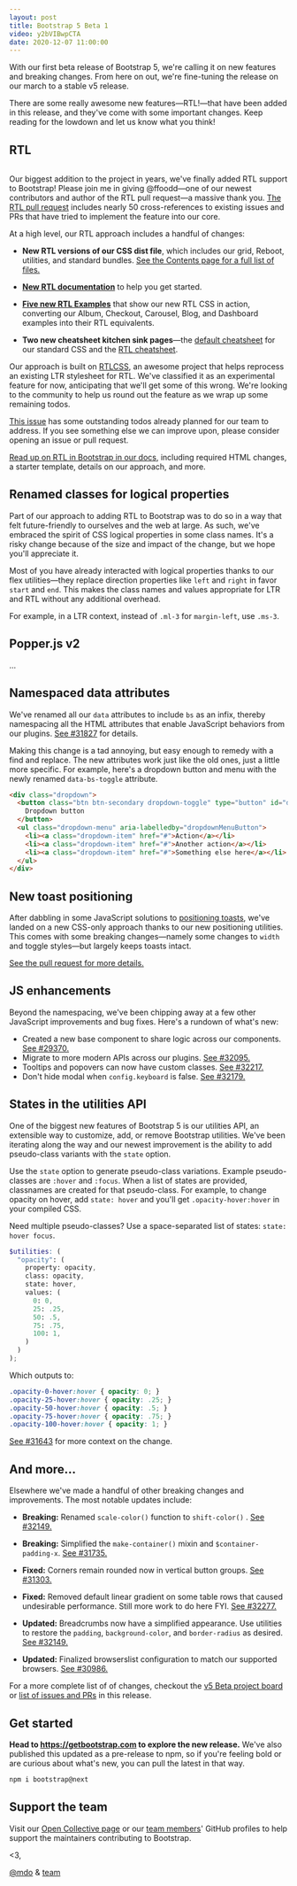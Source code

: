 ```yaml
---
layout: post
title: Bootstrap 5 Beta 1
video: y2bVIBwpCTA
date: 2020-12-07 11:00:00
---
```


With our first beta release of Bootstrap 5, we're calling it on new features and breaking changes. From here on out, we're fine-tuning the release on our march to a stable v5 release.

There are some really awesome new features—RTL!—that have been added in this release, and they've come with some important changes. Keep reading for the lowdown and let us know what you think!

## RTL

![]()

Our biggest addition to the project in years, we've finally added RTL support to Bootstrap! Please join me in giving @ffoodd—one of our newest contributors and author of the RTL pull request—a massive thank you. [The RTL pull request](https://github.com/twbs/bootstrap/pull/30980) includes nearly 50 cross-references to existing issues and PRs that have tried to implement the feature into our core.

At a high level, our RTL approach includes a handful of changes:

- **New RTL versions of our CSS dist file**, which includes our grid, Reboot, utilities, and standard bundles. [See the Contents page for a full list of files.](https://getbootstrap.com/docs/5.0/getting-started/contents/)

- **[New RTL documentation](https://getbootstrap.com/docs/5.0/getting-started/rtl/)** to help you get started.

- **[Five new RTL Examples](https://getbootstrap.com/docs/5.0/examples/#rtl)** that show our new RTL CSS in action, converting our Album, Checkout, Carousel, Blog, and Dashboard examples into their RTL equivalents.

- **Two new cheatsheet kitchen sink pages**—the [default cheatsheet](https://getbootstrap.com/docs/5.0/examples/cheatsheet/) for our standard CSS and the [RTL cheatsheet](https://getbootstrap.com/docs/5.0/examples/cheatsheet-rtl/).

Our approach is built on [RTLCSS](https://rtlcss.com/), an awesome project that helps reprocess an existing LTR stylesheet for RTL. We've classified it as an experimental feature for now, anticipating that we'll get some of this wrong. We're looking to the community to help us round out the feature as we wrap up some remaining todos.

[This issue](https://github.com/twbs/bootstrap/issues/32330) has some outstanding todos already planned for our team to address. If you see something else we can improve upon, please consider opening an issue or pull request.

[Read up on RTL in Bootstrap in our docs](https://getbootstrap.com/docs/5.0/getting-started/rtl/), including required HTML changes, a starter template, details on our approach, and more.

## Renamed classes for logical properties

Part of our approach to adding RTL to Bootstrap was to do so in a way that felt future-friendly to ourselves and the web at large. As such, we've embraced the spirit of CSS logical properties in some class names. It's a risky change because of the size and impact of the change, but we hope you'll appreciate it.

Most of you have already interacted with logical properties thanks to our flex utilities—they replace direction properties like `left` and `right` in favor `start` and `end`. This makes the class names and values appropriate for LTR and RTL without any additional overhead.

For example, in a LTR context, instead of `.ml-3` for `margin-left`, use `.ms-3`.

## Popper.js v2

...

## Namespaced data attributes

We've renamed all our `data` attributes to include `bs` as an infix, thereby namespacing all the HTML attributes that enable JavaScript behaviors from our plugins. [See #31827](https://github.com/twbs/bootstrap/pull/31827) for details.

Making this change is a tad annoying, but easy enough to remedy with a find and replace. The new attributes work just like the old ones, just a little more specific. For example, here's a dropdown button and menu with the newly renamed `data-bs-toggle` attribute.


```html
<div class="dropdown">
  <button class="btn btn-secondary dropdown-toggle" type="button" id="dropdownMenuButton" data-bs-toggle="dropdown" aria-expanded="false">
    Dropdown button
  </button>
  <ul class="dropdown-menu" aria-labelledby="dropdownMenuButton">
    <li><a class="dropdown-item" href="#">Action</a></li>
    <li><a class="dropdown-item" href="#">Another action</a></li>
    <li><a class="dropdown-item" href="#">Something else here</a></li>
  </ul>
</div>
```

## New toast positioning

After dabbling in some JavaScript solutions to [positioning toasts](https://getbootstrap.com/docs/5.0/components/toasts/#placement), we've landed on a new CSS-only approach thanks to our new positioning utilities. This comes with some breaking changes—namely some changes to `width` and toggle styles—but largely keeps toasts intact.

[See the pull request for more details.](https://github.com/twbs/bootstrap/pull/32280/)

## JS enhancements

Beyond the namespacing, we've been chipping away at a few other JavaScript improvements and bug fixes. Here's a rundown of what's new:

- Created a new base component to share logic across our components. [See #29370.](https://github.com/twbs/bootstrap/pull/29370)
- Migrate to more modern APIs across our plugins. [See #32095.](https://github.com/twbs/bootstrap/pull/32095)
- Tooltips and popovers can now have custom classes. [See #32217.](https://github.com/twbs/bootstrap/pull/32217)
- Don't hide modal when `config.keyboard` is false. [See #32179.](https://github.com/twbs/bootstrap/pull/32179)

## States in the utilities API

One of the biggest new features of Bootstrap 5 is our utilities API, an extensible way to customize, add, or remove Bootstrap utilities. We've been iterating along the way and our newest improvement is the ability to add pseudo-class variants with the `state` option.

Use the `state` option to generate pseudo-class variations. Example pseudo-classes are `:hover` and `:focus`. When a list of states are provided, classnames are created for that pseudo-class. For example, to change opacity on hover, add `state: hover` and you'll get `.opacity-hover:hover` in your compiled CSS.

Need multiple pseudo-classes? Use a space-separated list of states: `state: hover focus`.

```scss
$utilities: (
  "opacity": (
    property: opacity,
    class: opacity,
    state: hover,
    values: (
      0: 0,
      25: .25,
      50: .5,
      75: .75,
      100: 1,
    )
  )
);
```

Which outputs to:

```css
.opacity-0-hover:hover { opacity: 0; }
.opacity-25-hover:hover { opacity: .25; }
.opacity-50-hover:hover { opacity: .5; }
.opacity-75-hover:hover { opacity: .75; }
.opacity-100-hover:hover { opacity: 1; }
```

[See #31643](https://github.com/twbs/bootstrap/pull/31643) for more context on the change.

## And more...

Elsewhere we've made a handful of other breaking changes and improvements. The most notable updates include:

- **Breaking:** Renamed  `scale-color()` function to `shift-color()` . [See #32149.](https://github.com/twbs/bootstrap/pull/32149)

- **Breaking:** Simplified the `make-container()` mixin and `$container-padding-x`. [See #31735.](https://github.com/twbs/bootstrap/pull/31735)

- **Fixed:** Corners remain rounded now in vertical button groups. [See #31303.](https://github.com/twbs/bootstrap/pull/31303)

- **Fixed:** Removed default linear gradient on some table rows that caused undesirable performance. Still more work to do here FYI. [See #32277.](https://github.com/twbs/bootstrap/pull/32277)

- **Updated:** Breadcrumbs now have a simplified appearance. Use utilities to restore the `padding`, `background-color`, and `border-radius` as desired. [See #32149.](https://github.com/twbs/bootstrap/pull/32149)

- **Updated:** Finalized browserslist configuration to match our supported browsers. [See #30986.](https://github.com/twbs/bootstrap/pull/30986)

For a more complete list of of changes, checkout the [v5 Beta project board](https://github.com/twbs/bootstrap/projects/26) or [list of issues and PRs](https://github.com/twbs/bootstrap/issues?q=is%3Aclosed+project%3Atwbs%2Fbootstrap%2F26+) in this release.

## Get started

**Head to <https://getbootstrap.com> to explore the new release.** We've also published this updated as a pre-release to npm, so if you're feeling bold or are curious about what's new, you can pull the latest in that way.

```sh
npm i bootstrap@next
```

## Support the team

Visit our [Open Collective page](https://opencollective.com/bootstrap) or our [team members](https://github.com/orgs/twbs/people)' GitHub profiles to help support the maintainers contributing to Bootstrap.

<3,<br>

[@mdo](https://github.com/mdo) & [team](https://github.com/twbs)
